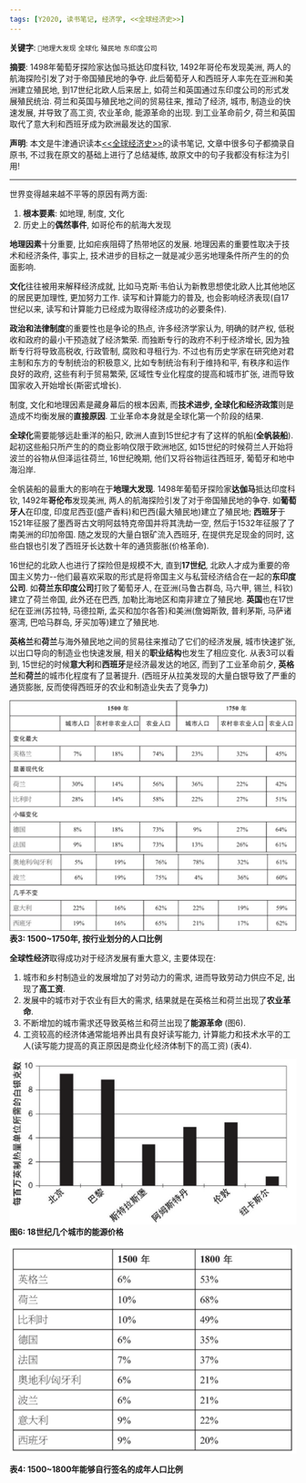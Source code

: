 ```yaml
---
tags: [Y2020, 读书笔记, 经济学, <<全球经济史>>]
---
```


**关键字**: `地理大发现` `全球化` `殖民地` `东印度公司`

**摘要**: 1498年葡萄牙探险家达伽马抵达印度科钦, 1492年哥伦布发现美洲, 两人的航海探险引发了对于帝国殖民地的争夺. 此后葡萄牙人和西班牙人率先在亚洲和美洲建立殖民地, 到17世纪北欧人后来居上, 如荷兰和英国通过东印度公司的形式发展殖民统治. 荷兰和英国与殖民地之间的贸易往来, 推动了经济, 城市, 制造业的快速发展, 并导致了高工资, 农业革命, 能源革命的出现. 到工业革命前夕, 荷兰和英国取代了意大利和西班牙成为欧洲最发达的国家.

**声明**: 本文是牛津通识读本[<<全球经济史>>](https://book.douban.com/subject/26345472/)的读书笔记, 文章中很多句子都摘录自原书, 不过我在原文的基础上进行了总结凝练, 故原文中的句子我都没有标注为引用!

---

世界变得越来越不平等的原因有两方面:

1. **根本要素**: 如地理, 制度, 文化
2. 历史上的**偶然事件**, 如哥伦布的航海大发现

**地理因素**十分重要, 比如疟疾阻碍了热带地区的发展. 地理因素的重要性取决于技术和经济条件, 事实上, 技术进步的目标之一就是减少恶劣地理条件所产生的的负面影响.

**文化**往往被用来解释经济成就, 比如马克斯·韦伯认为新教思想使北欧人比其他地区的居民更加理性, 更加努力工作. 读写和计算能力的普及, 也会影响经济表现(自17世纪以来, 读写和计算能力已经成为取得经济成功的必要条件).

**政治和法律制度**的重要性也是争论的热点, 许多经济学家认为, 明确的财产权, 低税收和政府的最小干预造就了经济繁荣. 而独断专行的政府不利于经济增长, 因为独断专行将导致高税收, 行政管制, 腐败和寻租行为. 不过也有历史学家在研究绝对君主制和东方的专制统治的积极意义, 比如专制统治有利于维持和平, 有秩序和运作良好的政府, 这些有利于贸易繁荣, 区域性专业化程度的提高和城市扩张, 进而导致国家收入开始增长(斯密式增长).

制度, 文化和地理因素是藏身幕后的根本因素, 而**技术进步, 全球化和经济政策**则是造成不均衡发展的**直接原因**. 工业革命本身就是全球化第一个阶段的结果.

**全球化**需要能够远赴重洋的船只, 欧洲人直到15世纪才有了这样的帆船(**全帆装船**). 起初这些船只所产生的的商业影响仅限于欧洲地区, 如15世纪的时候荷兰人开始将波兰的谷物从但泽运往荷兰, 16世纪晚期, 他们又将谷物运往西班牙, 葡萄牙和地中海沿岸. 

全帆装船的最重大的影响在于**地理大发现**. 1498年葡萄牙探险家**达伽马**抵达印度科钦, 1492年**哥伦布**发现美洲, 两人的航海探险引发了对于帝国殖民地的争夺. 如**葡萄牙人**在印度, 印度尼西亚(盛产香料)和巴西(最大殖民地)建立了殖民地; **西班牙**于1521年征服了墨西哥古文明阿兹特克帝国并将其洗劫一空, 然后于1532年征服了了南美洲的印加帝国. 随之发现的大量白银矿流入西班牙, 在提供充足现金的同时, 这些白银也引发了西班牙长达数十年的通货膨胀(价格革命). 

16世纪的北欧人也进行了探险但是规模不大, 直到**17世纪**, 北欧人才成为重要的帝国主义势力--他们最喜欢采取的形式是将帝国主义与私营经济结合在一起的**东印度公司**. 如**荷兰东印度公司**打败了葡萄牙人, 在亚洲(马鲁古群岛, 马六甲, 锡兰, 科钦)建立了荷兰帝国, 此外还在巴西, 加勒比海地区和南非建立了殖民地. **英国**也在17世纪在亚洲(苏拉特, 马德拉斯, 孟买和加尔各答)和美洲(詹姆斯敦, 普利茅斯, 马萨诸塞湾, 巴哈马群岛, 牙买加等)建立了殖民地.

**英格兰**和**荷兰**与海外殖民地之间的贸易往来推动了它们的经济发展, 城市快速扩张, 以出口导向的制造业也快速发展, 相关的**职业结构**也发生了相应变化. 从表3可以看到, 15世纪的时候**意大利**和**西班牙**是经济最发达的地区, 而到了工业革命前夕, **英格兰**和**荷兰**的城市化程度有了显著提升. (西班牙从拉美发现的大量白银导致了严重的通货膨胀, 反而使得西班牙的农业和制造业失去了竞争力)

![表3-1](/assets/images/20200504/t3-1.png)
![表3-2](/assets/images/20200504/t3-2.png)
**表3: 1500~1750年, 按行业划分的人口比例**

**全球性经济**取得成功对于经济发展有重大意义, 主要体现在:

1. 城市和乡村制造业的发展增加了对劳动力的需求, 进而导致劳动力供应不足, 出现了**高工资**.
2. 发展中的城市对于农业有巨大的需求, 结果就是在英格兰和荷兰出现了**农业革命**.
3. 不断增加的城市需求还导致英格兰和荷兰出现了**能源革命** (图6).
4. 工资较高的经济体通常能培养出具有良好读写能力, 计算能力和技术水平的工人(读写能力提高的真正原因是商业化经济体制下的高工资) (表4).

![图6](/assets/images/20200504/p6.png)
**图6: 18世纪几个城市的能源价格**

![表4](/assets/images/20200504/t4.png)

**表4: 1500~1800年能够自行签名的成年人口比例**